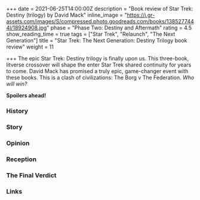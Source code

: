 +++
date = 2021-06-25T14:00:00Z
description = "Book review of Star Trek: Destiny (trilogy) by David Mack"
inline_image = "https://i.gr-assets.com/images/S/compressed.photo.goodreads.com/books/1385277444l/18924908.jpg"
phase = "Phase Two: Destiny and Aftermath"
rating = 4.5
show_reading_time = true
tags = ["Star Trek", "Relaunch", "The Next Generation"]
title = "Star Trek: The Next Generation: Destiny Trilogy book review"
weight = 11

+++
The epic Star Trek: Destiny trilogy is finally upon us. This three-book, litverse crossover will shape the enter Star Trek shared continuity for years to come. David Mack has promised a truly epic, game-changer event with these books. This is a clash of civilizations: The Borg v The Federation. _Who will win?_

**Spoilers ahead!**

<!--more-->

### History

### Story

### Opinion

### Reception

### The Final Verdict

### Links
